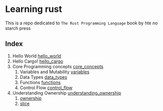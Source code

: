 # Learning rust

This is a repo dedicated to `The Rust Programming Language` book
by hte no starch press

## Index

1. Hello World [hello_world](./hello_world)
2. Hello Cargo! [hello_cargo](./hello_cargo)
3. Core Programming concepts [core_concepts](./core_concepts)
    1. Variables and Mutability [variables](./core_concepts/variables/)
    2. Data Types [data_types](./core_concepts/data_types/)
    3. Functions [functions](./core_concepts/functions/)
    4. Control Flow [control_flow](./core_concepts/control_flow/)
4. Understanding Ownership [understanding_ownership](./unerstanding_ownership/)
    1. [ownership](./unerstanding_ownership/ownership/)
    1. [slice](./unerstanding_ownership/slice/)
